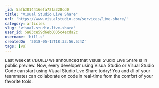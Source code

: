 ```yaml
---
_id: 5afb2814416efa72fa328cd0
title: "Visual Studio Live Share"
url: 'https://www.visualstudio.com/services/live-share/'
category: articles
slug: 'visual-studio-live-share'
user_id: 5a83ce59d6eb0005c4ecda2c
username: 'bill-s'
createdOn: '2018-05-15T18:33:56.534Z'
tags: [vs]
---
```


Last week at //BUILD we announced that Visual Studio Live Share is in public preview. Now, every developer using Visual Studio or Visual Studio Code can start using Visual Studio Live Share today! You and all of your teammates can collaborate on code in real-time from the comfort of your favorite tools. 


